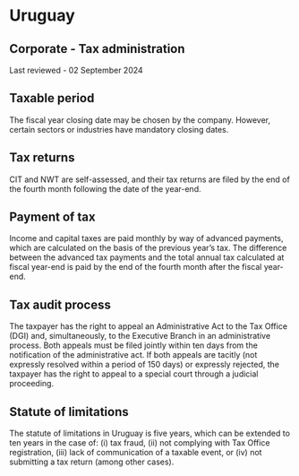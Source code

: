 # Uruguay
## Corporate - Tax administration
Last reviewed - 02 September 2024
## Taxable period
The fiscal year closing date may be chosen by the company. However, certain sectors or industries have mandatory closing dates.
## Tax returns
CIT and NWT are self-assessed, and their tax returns are filed by the end of the fourth month following the date of the year-end.
## Payment of tax
Income and capital taxes are paid monthly by way of advanced payments, which are calculated on the basis of the previous year’s tax. The difference between the advanced tax payments and the total annual tax calculated at fiscal year-end is paid by the end of the fourth month after the fiscal year-end.
## Tax audit process
The taxpayer has the right to appeal an Administrative Act to the Tax Office (DGI) and, simultaneously, to the Executive Branch in an administrative process. Both appeals must be filed jointly within ten days from the notification of the administrative act. If both appeals are tacitly (not expressly resolved within a period of 150 days) or expressly rejected, the taxpayer has the right to appeal to a special court through a judicial proceeding.
## Statute of limitations
The statute of limitations in Uruguay is five years, which can be extended to ten years in the case of: (i) tax fraud, (ii) not complying with Tax Office registration, (iii) lack of communication of a taxable event, or (iv) not submitting a tax return (among other cases).
